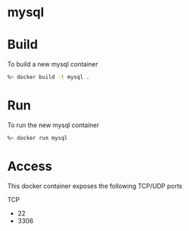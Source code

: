 mysql
====================

# Build
To build a new mysql container

```sh
%> docker build -t mysql .
```

# Run
To run the new mysql container

```sh
%> docker run mysql
```

# Access
This docker container exposes the following TCP/UDP ports

TCP
* 22
* 3306
